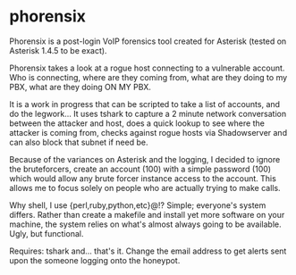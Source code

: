 # phorensix

Phorensix is a post-login VoIP forensics tool created for
Asterisk (tested on Asterisk 1.4.5 to be exact).

Phorensix takes a look at a rogue host connecting to a vulnerable
account. Who is connecting, where are they coming from, what are they
doing to my PBX, what are they doing ON MY PBX.

It is a work in progress that can be scripted to take a list of
accounts, and do the legwork... It uses tshark to capture a 2 minute
network conversation between the attacker and host, does a quick
lookup to see where the attacker is coming from, checks against
rogue hosts via Shadowserver and can also block that subnet if need
be.

Because of the variances on Asterisk and the logging, I decided to
ignore the bruteforcers, create an account (100) with a simple
password (100) which would allow any brute forcer instance access
to the account. This allows me to focus solely on people who are
actually trying to make calls.

Why shell, I use {perl,ruby,python,etc}@!? Simple; everyone's
system differs. Rather than create a makefile and install yet more
software on your machine, the system relies on what's almost
always going to be available. Ugly, but functional.

Requires: tshark and... that's it. Change the email address to get
alerts sent upon the someone logging onto the honeypot.
